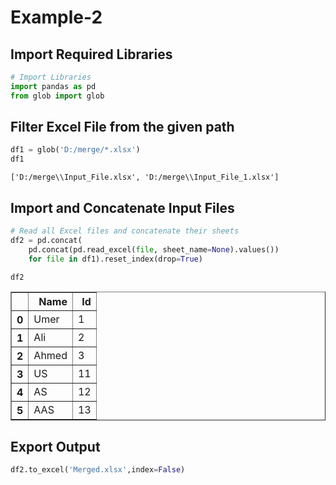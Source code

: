 # Example-2

## Import Required Libraries


```python
# Import Libraries
import pandas as pd
from glob import glob
```

## Filter Excel File from the given path


```python
df1 = glob('D:/merge/*.xlsx')
df1
```




    ['D:/merge\\Input_File.xlsx', 'D:/merge\\Input_File_1.xlsx']



## Import and Concatenate Input Files 


```python
# Read all Excel files and concatenate their sheets
df2 = pd.concat(
    pd.concat(pd.read_excel(file, sheet_name=None).values())  
    for file in df1).reset_index(drop=True)
```


```python
df2
```




<div>
<style scoped>
    .dataframe tbody tr th:only-of-type {
        vertical-align: middle;
    }

    .dataframe tbody tr th {
        vertical-align: top;
    }

    .dataframe thead th {
        text-align: right;
    }
</style>
<table border="1" class="dataframe">
  <thead>
    <tr style="text-align: right;">
      <th></th>
      <th>Name</th>
      <th>Id</th>
    </tr>
  </thead>
  <tbody>
    <tr>
      <th>0</th>
      <td>Umer</td>
      <td>1</td>
    </tr>
    <tr>
      <th>1</th>
      <td>Ali</td>
      <td>2</td>
    </tr>
    <tr>
      <th>2</th>
      <td>Ahmed</td>
      <td>3</td>
    </tr>
    <tr>
      <th>3</th>
      <td>US</td>
      <td>11</td>
    </tr>
    <tr>
      <th>4</th>
      <td>AS</td>
      <td>12</td>
    </tr>
    <tr>
      <th>5</th>
      <td>AAS</td>
      <td>13</td>
    </tr>
  </tbody>
</table>
</div>



## Export Output


```python
df2.to_excel('Merged.xlsx',index=False)
```

